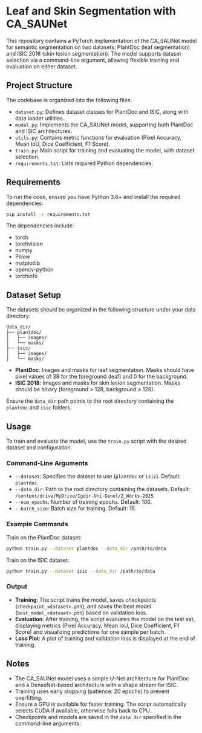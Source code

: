 # Leaf and Skin Segmentation with CA_SAUNet

This repository contains a PyTorch implementation of the CA_SAUNet model for semantic segmentation on two datasets: PlantDoc (leaf segmentation) and ISIC 2018 (skin lesion segmentation). The model supports dataset selection via a command-line argument, allowing flexible training and evaluation on either dataset.

## Project Structure

The codebase is organized into the following files:
- `dataset.py`: Defines dataset classes for PlantDoc and ISIC, along with data loader utilities.
- `model.py`: Implements the CA_SAUNet model, supporting both PlantDoc and ISIC architectures.
- `utils.py`: Contains metric functions for evaluation (Pixel Accuracy, Mean IoU, Dice Coefficient, F1 Score).
- `train.py`: Main script for training and evaluating the model, with dataset selection.
- `requirements.txt`: Lists required Python dependencies.

## Requirements

To run the code, ensure you have Python 3.6+ and install the required dependencies:

```bash
pip install -r requirements.txt
```

The dependencies include:
- torch
- torchvision
- numpy
- Pillow
- matplotlib
- opencv-python
- torchinfo

## Dataset Setup

The datasets should be organized in the following structure under your data directory:

```
data_dir/
├── plantdoc/
│   ├── images/
│   └── masks/
├── isic/
│   ├── images/
│   └── masks/
```

- **PlantDoc**: Images and masks for leaf segmentation. Masks should have pixel values of 38 for the foreground (leaf) and 0 for the background.
- **ISIC 2018**: Images and masks for skin lesion segmentation. Masks should be binary (foreground > 128, background ≤ 128).

Ensure the `data_dir` path points to the root directory containing the `plantdoc` and `isic` folders.

## Usage

To train and evaluate the model, use the `train.py` script with the desired dataset and configuration.

### Command-Line Arguments
- `--dataset`: Specifies the dataset to use (`plantdoc` or `isic`). Default: `plantdoc`.
- `--data_dir`: Path to the root directory containing the datasets. Default: `/content/drive/MyDrive/Igdir-Uni-Genel/Z_Works-2025`.
- `--num_epochs`: Number of training epochs. Default: 100.
- `--batch_size`: Batch size for training. Default: 16.

### Example Commands

Train on the PlantDoc dataset:
```bash
python train.py --dataset plantdoc --data_dir /path/to/data
```

Train on the ISIC dataset:
```bash
python train.py --dataset isic --data_dir /path/to/data
```

### Output
- **Training**: The script trains the model, saves checkpoints (`checkpoint_<dataset>.pth`), and saves the best model (`best_model_<dataset>.pth`) based on validation loss.
- **Evaluation**: After training, the script evaluates the model on the test set, displaying metrics (Pixel Accuracy, Mean IoU, Dice Coefficient, F1 Score) and visualizing predictions for one sample per batch.
- **Loss Plot**: A plot of training and validation loss is displayed at the end of training.

## Notes
- The CA_SAUNet model uses a simple U-Net architecture for PlantDoc and a DenseNet-based architecture with a shape stream for ISIC.
- Training uses early stopping (patience: 20 epochs) to prevent overfitting.
- Ensure a GPU is available for faster training. The script automatically selects CUDA if available, otherwise falls back to CPU.
- Checkpoints and models are saved in the `data_dir` specified in the command-line arguments.